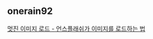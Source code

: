 <h2>onerain92</h2><a href="https://www.notion.so/study66/Building-an-awesome-image-loading-experience-61a73b2180ec4c738d5d71c2a3eb034a#c1c52604f26b43ce8bc5481d38c0a846">멋진 이미지 로드 - 언스플래쉬가 이미지를 로드하는 법</a>